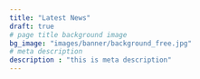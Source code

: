 ```yaml
---
title: "Latest News"
draft: true
# page title background image
bg_image: "images/banner/background_free.jpg"
# meta description
description : "this is meta description"
---
```

